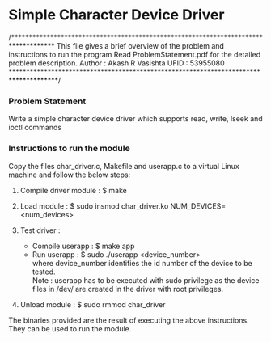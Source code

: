 # __Simple Character Device Driver__
/************************************************************************************
This file gives a brief overview of the problem and instructions to run the program
Read ProblemStatement.pdf for the detailed problem description.
Author : Akash R Vasishta
UFID   : 53955080
*************************************************************************************/
### __Problem Statement__
Write a simple character device driver which supports read, write, lseek and ioctl commands

### __Instructions to run the module__

Copy the files char_driver.c, Makefile and userapp.c to a virtual Linux machine
and follow the below steps:

1. Compile driver module : $ make

2. Load module : $ sudo insmod char_driver.ko NUM_DEVICES=<num_devices>

3. Test driver :
	* Compile userapp : $ make app
	* Run userapp : $ sudo ./userapp <device_number>			
		where device_number identifies the id number of the device to be tested.   
Note : userapp has to be executed with sudo privilege as the device files
		   in /dev/ are created in the driver with root privileges.
		   
4. Unload module : $ sudo rmmod char_driver

The binaries provided are the result of executing the above instructions. They can be used to run the module.
